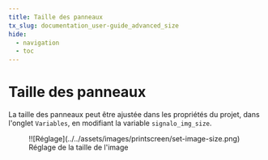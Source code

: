 ```yaml
---
title: Taille des panneaux
tx_slug: documentation_user-guide_advanced_size
hide:
  - navigation
  - toc
---
```


# Taille des panneaux

La taille des panneaux peut être ajustée dans les propriétés du projet, dans l'onglet `Variables`, en modifiant la variable `signalo_img_size`.

<figure markdown>
  !![Réglage](../../assets/images/printscreen/set-image-size.png)
  <figcaption>Réglage de la taille de l'image</figcaption>
</figure>